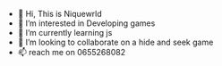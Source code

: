 - 👋 Hi, This is Niquewrld 
- 👀 I’m interested in Developing games
- 🌱 I’m currently learning js
- 💞️ I’m looking to collaborate on a hide and seek game
- 📫 reach me on 0655268082

<!---
Niquewrld is a ✨ special ✨ repository because its `README.md` (this file) appears on your GitHub profile.
You can click the Preview link to take a look at your changes.
--->
